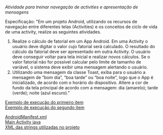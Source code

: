 *Atividade para treinar navegação de activities e apresentação de mensagens*

Especificação:
"Em um projeto Android, utilizando os recursos de navegação entre diferentes telas (Activities) e os 
conceitos de ciclo de vida de uma activity, realize as seguintes atividades.</br>
1. Realize o cálculo de fatorial em um App Android. Em uma Activity o usuário deve digitar 
o valor cujo fatorial será calculado. O resultado do cálculo da fatorial deve ser apresentado 
em outra Activity. O usuário deve conseguir voltar para tela inicial e realizar novos 
cálculos. Se o valor fatorial não for possível calcular pelo limite de tamanho de variável, o 
sistema deve exibir uma mensagem alertando o usuário.</br>
2. Utilizando uma mensagem da classe Toast, exiba para o usuário a mensagem de “bom dia”, 
“boa tarde” ou “boa noite”, logo que o App é inicializado, de acordo com o horário do 
dispositivo. Altere a cor de fundo da tela principal de acordo com a mensagem: dia 
(amarelo); tarde (verde); noite (azul escuro)."</br>

[Exemplo de execução do primeiro item](https://github.com/MatheusHeck2001/activitiesAndroid/blob/main/screenAtAt3_1.png)</br>
[Exemplo de execução do segundo item](https://github.com/MatheusHeck2001/activitiesAndroid/blob/main/screenAtAt3_2.png)</br>

[AndroidManifest.xml](https://github.com/MatheusHeck2001/activitiesAndroid/blob/main/AndroidManifest.xml)</br>
[Main Activity java](https://github.com/MatheusHeck2001/activitiesAndroid/blob/main/java/com/example/atividade3/MainActivity.java)</br>
[XML das strings utilizadas no projeto](https://github.com/MatheusHeck2001/activitiesAndroid/blob/main/res/values/strings.xml)</br>
